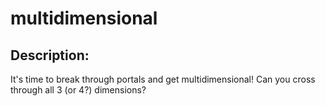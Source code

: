 
# multidimensional
## Description:
It's time to break through portals and get multidimensional! Can you cross through all 3 (or 4?) dimensions?

